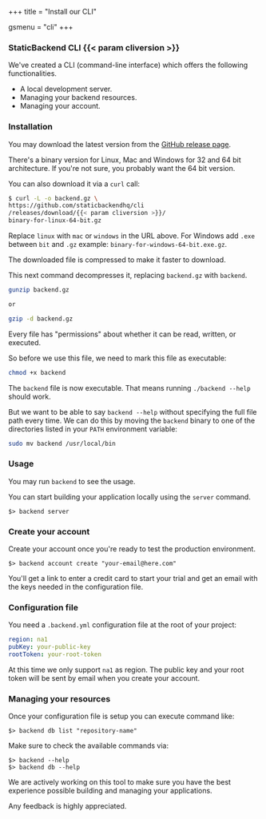 +++
title			= "Install our CLI"

gsmenu = "cli"
+++

### StaticBackend CLI {{< param cliversion >}}

We've created a CLI (command-line interface) which offers the following 
functionalities.

* A local development server.
* Managing your backend resources.
* Managing your account.


### Installation

You may download the latest version from the 
[GitHub release page](https://github.com/staticbackendhq/cli/releases).

There's a binary version for Linux, Mac and Windows for 32 and 64 bit 
architecture. If you're not sure, you probably want the 64 bit version.

You can also download it via a `curl` call:

```bash
$ curl -L -o backend.gz \
https://github.com/staticbackendhq/cli
/releases/download/{{< param cliversion >}}/
binary-for-linux-64-bit.gz
```

Replace `linux` with `mac` or `windows` in the URL above. For Windows add 
`.exe` between `bit` and `.gz` example: `binary-for-windows-64-bit.exe.gz`.

The downloaded file is compressed to make it faster to download.

This next command decompresses it, replacing `backend.gz` with `backend`.

```bash
gunzip backend.gz

or

gzip -d backend.gz
```

Every file has "permissions" about whether it can be read, written, or executed.

So before we use this file, we need to mark this file as executable:

```bash
chmod +x backend
```

The `backend` file is now executable. That means running `./backend --help`
should work.

But we want to be able to say `backend --help` without specifying the full file
path every time. We can do this by moving the `backend` binary to one of the
directories listed in your `PATH` environment variable:

```bash
sudo mv backend /usr/local/bin
```

### Usage

You may run `backend` to see the usage. 

You can start building your application locally using the `server` command.

```shell
$> backend server
```

### Create your account

Create your account once you're ready to test the production environment.

```shell
$> backend account create "your-email@here.com"
```

You'll get a link to enter a credit card to start your trial and get an 
email with the keys needed in the configuration file.

### Configuration file

You need a `.backend.yml` configuration file at the root of your project:

```yml
region: na1
pubKey: your-public-key
rootToken: your-root-token
```

At this time we only support `na1` as region. The public key and your root token 
will be sent by email when you create your account.

### Managing your resources

Once your configuration file is setup you can execute command like:

```shell
$> backend db list "repository-name"
```


Make sure to check the available commands via:

```shell
$> backend --help
$> backend db --help
```

We are actively working on this tool to make sure you have the best experience 
possible building and managing your applications.

Any feedback is highly appreciated.